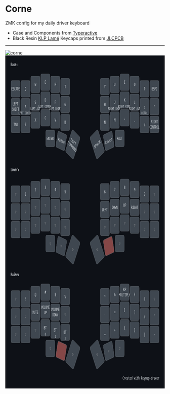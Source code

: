# Corne
ZMK config for my daily driver keyboard
- Case and Components from [Typeractive](https://typeractive.xyz/)
- Black Resin [KLP Lamé](https://github.com/braindefender/KLP-Lame-Keycaps) Keycaps printed from [JLCPCB](https://jlcpcb.com/)
---
![corne](https://github.com/user-attachments/assets/7cc01cf3-52be-4899-9501-516e25aa95b1)
<img width="900" height="1048" alt="my_keymap" src="my_keymap.png" />
